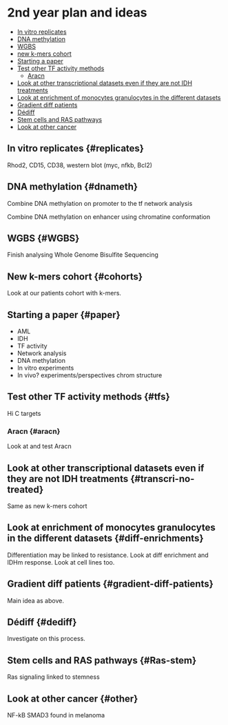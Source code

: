 # 2nd year plan and ideas

* [In vitro replicates](#replicates)
* [DNA methylation](#dnameth)
* [WGBS](#WGBS)
* [new k-mers cohort](#cohorts)
* [Starting a paper ](#paper)
* [Test other TF activity methods](#tfs)
  * [Aracn](#aracn)
* [Look at other transcriptional datasets even if they are not IDH treatments](#transcri-no-treated)
* [Look at enrichment of monocytes granulocytes in the different datasets](#diff-enrichments)
* [Gradient diff patients](#gradient-diff-patients)
* [Dédiff](#dediff)
* [Stem cells and RAS pathways](#Ras-stem)
* [Look at other cancer](#other)

## In vitro replicates {#replicates}

Rhod2, CD15, CD38, western blot (myc, nfkb, Bcl2)

## DNA methylation {#dnameth}

Combine DNA methylation on promoter to the tf network analysis

Combine DNA methylation on enhancer using chromatine conformation

## WGBS {#WGBS}

Finish analysing Whole Genome Bisulfite Sequencing

## New k-mers cohort {#cohorts}

Look at our patients cohort with k-mers.

## Starting a paper  {#paper}

* AML
* IDH
* TF activity
* Network analysis
* DNA methylation
* In vitro experiments
* In vivo? experiments/perspectives chrom structure  

## Test other TF activity methods {#tfs}

Hi C targets

### Aracn {#aracn}

Look at and test Aracn

## Look at other transcriptional datasets even if they are not IDH treatments {#transcri-no-treated}

Same as new k-mers cohort

## Look at enrichment of monocytes granulocytes in the different datasets {#diff-enrichments}

Differentiation may be linked to resistance. Look at diff enrichment and IDHm response. Look at cell lines too.

## Gradient diff patients {#gradient-diff-patients}

Main idea as above.

## Dédiff {#dediff}

Investigate on this process.

## Stem cells and RAS pathways {#Ras-stem}

Ras signaling linked to stemness

## Look at other cancer {#other}

NF-kB SMAD3 found in melanoma
